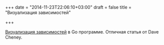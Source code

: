 +++
date = "2014-11-23T22:06:10+03:00"
draft = false
title = "Визуализация зависимостей"

+++

<p><a href="http://dave.cheney.net/2014/11/21/visualising-dependencies">Визуализация зависимостей</a> в Go программе. Отличная статья от&nbsp;Dave Cheney.</p>

